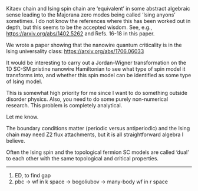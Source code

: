 Kitaev chain and Ising spin chain are ‘equivalent’ in some abstract algebraic sense leading to the Majorana zero modes being called ‘Ising anyons’ sometimes.  I do not know the references where this has been worked out in depth, but this seems to be the accepted wisdom.  See, e.g., https://arxiv.org/abs/1402.5262 and Refs. 16-18 in this paper.

We wrote a paper showing that the nanowire quantum criticality is in the Ising universality class: https://arxiv.org/abs/1706.06033

It would be interesting to carry out a Jordan-Wigner transformation on the 1D SC-SM pristine nanowire Hamiltonian to see what type of spin model it transforms into, and whether this spin model can be identified as some type of Ising model.

This is somewhat high priority for me since I want to do something outside disorder physics.  Also, you need to do some purely non-numerical research.  This problem is completely analytical.

Let me know.


The boundary conditions matter (periodic versus antiperiodic) and the Ising chain may need Z2 flux attachments, but it is all straightforward algebra I believe.

 

Often the Ising spin and the topological fermion SC models are called ‘dual’ to each other with the same topological and critical properties.


---
1. ED, to find gap
2. pbc -> wf in k space -> bogoliubov -> many-body wf in r space



